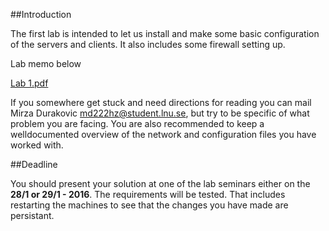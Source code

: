 ##Introduction

The first lab is intended to let us install and make some basic configuration of the servers and clients. It also includes some firewall setting up.

Lab memo below

[Lab 1.pdf](https://github.com/1DV020/labs/raw/master/Lab%201/Lab_1.pdf)

If you somewhere get stuck and need directions for reading you can mail Mirza Durakovic <md222hz@student.lnu.se>, but try to be specific of what problem you are facing. You are also recommended to keep a welldocumented overview of the network and configuration files you have worked with.

##Deadline

You should present your solution at one of the lab seminars either on the **28/1 or 29/1 - 2016**. The requirements will be tested. That includes restarting the machines to see that the changes you have made are persistant.
